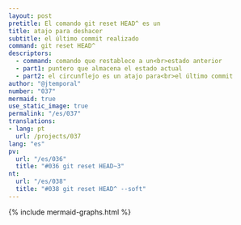 ```yaml
---
layout: post
pretitle: El comando git reset HEAD^ es un
title: atajo para deshacer
subtitle: el último commit realizado
command: git reset HEAD^
descriptors:
  - command: comando que restablece a un<br>estado anterior
  - part1: puntero que almacena el estado actual
  - part2: el circunflejo es un atajo para<br>el último commit
author: "@jtemporal"
number: "037"
mermaid: true
use_static_image: true
permalink: "/es/037"
translations:
- lang: pt
  url: /projects/037
lang: "es"
pv:
  url: "/es/036"
  title: "#036 git reset HEAD~3"
nt:
  url: "/es/038"
  title: "#038 git reset HEAD^ --soft"
---
```


{% include mermaid-graphs.html %}